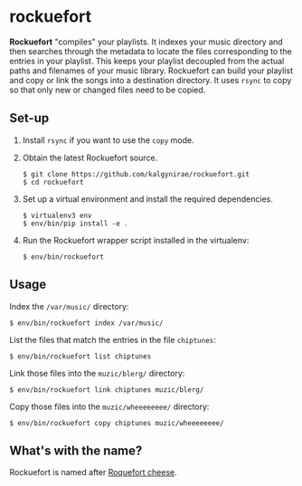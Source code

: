 rockuefort
==========

**Rockuefort** "compiles" your playlists. It indexes your music
directory and then searches through the metadata to locate the files
corresponding to the entries in your playlist. This keeps your playlist
decoupled from the actual paths and filenames of your music library.
Rockuefort can build your playlist and copy or link the songs into a
destination directory. It uses `rsync` to copy so that only new or
changed files need to be copied.

Set-up
------

1.  Install `rsync` if you want to use the `copy` mode.

2.  Obtain the latest Rockuefort source.

        $ git clone https://github.com/kalgynirae/rockuefort.git
        $ cd rockuefort

3.  Set up a virtual environment and install the required dependencies.

        $ virtualenv3 env
        $ env/bin/pip install -e .

4.  Run the Rockuefort wrapper script installed in the virtualenv:

        $ env/bin/rockuefort

Usage
-----

Index the `/var/music/` directory:

    $ env/bin/rockuefort index /var/music/

List the files that match the entries in the file `chiptunes`:

    $ env/bin/rockuefort list chiptunes

Link those files into the `muzic/blerg/` directory:

    $ env/bin/rockuefort link chiptunes muzic/blerg/

Copy those files into the `muzic/wheeeeeeee/` directory:

    $ env/bin/rockuefort copy chiptunes muzic/wheeeeeeee/

What's with the name?
---------------------

Rockuefort is named after [Roquefort cheese].

[Roquefort cheese]: https://en.wikipedia.org/wiki/Roquefort

